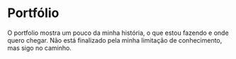 # Portfólio
 
O portfolio mostra um pouco da minha história, o que estou fazendo e onde quero chegar. Não está finalizado pela minha limitação de conhecimento, mas sigo no caminho.
